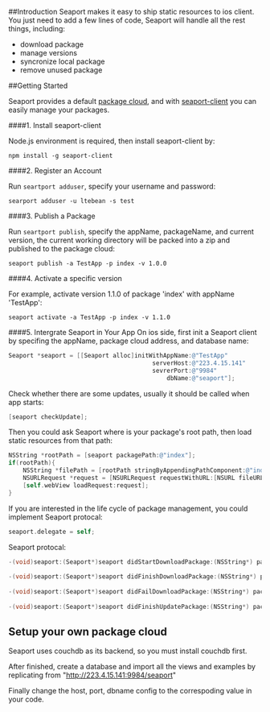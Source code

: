 ##Introduction
Seaport makes it easy to ship static resources to ios client. You just need to add a few lines of code, Seaport will handle all the rest things, including:

* download package
* manage versions
* syncronize local package
* remove unused package



##Getting Started

Seaport provides a default [package cloud](http://223.4.15.141:9984/seaport), and with [seaport-client](https://www.npmjs.org/package/seaport-client) you can easily manage your packages.

####1. Install seaport-client

Node.js environment is required, then install seaport-client by:

```
npm install -g seaport-client
```

####2. Register an Account

Run `seartport adduser`, specify your username and password:

```
searport adduser -u ltebean -s test
```

####3. Publish a Package

Run `seartport publish`, specify the appName, packageName, and current version, the current working directory will be packed into a zip and published to the package cloud:

```
seaport publish -a TestApp -p index -v 1.0.0
```

####4. Activate a specific version

For example, activate version 1.1.0 of package 'index' with appName 'TestApp':
```
seaport activate -a TestApp -p index -v 1.1.0

```


####5. Intergrate Seaport in Your App
On ios side, first init a Seaport client by specifing the appName, package cloud address, and database name:

```objective-c
Seaport *seaport = [[Seaport alloc]initWithAppName:@"TestApp"
                                        serverHost:@"223.4.15.141"
                                        sevrerPort:@"9984"
                                            dbName:@"seaport"];
```

Check whether there are some updates, usually it should be called when app starts:

```objective-c
[seaport checkUpdate];
```

Then you could ask Seaport where is your package's root path, then load static resources from that path:

```objective-c
NSString *rootPath = [seaport packagePath:@"index"];
if(rootPath){
    NSString *filePath = [rootPath stringByAppendingPathComponent:@"index.html"];
    NSURLRequest *request = [NSURLRequest requestWithURL:[NSURL fileURLWithPath:filePath]];
    [self.webView loadRequest:request];
}
```
  
If you are interested in the life cycle of package management, you could implement Seaport protocal:

```objective-c
seaport.delegate = self;
```

Seaport protocal:

```objective-c
-(void)seaport:(Seaport*)seaport didStartDownloadPackage:(NSString*) packageName version:(NSString*) version;
  
-(void)seaport:(Seaport*)seaport didFinishDownloadPackage:(NSString*) packageName version:(NSString*) version;
  
-(void)seaport:(Seaport*)seaport didFailDownloadPackage:(NSString*) packageName version:(NSString*) version withError:(NSError*) error;
  
-(void)seaport:(Seaport*)seaport didFinishUpdatePackage:(NSString*) packageName version:(NSString*) version;  
```

## Setup your own package cloud

Seaport uses couchdb as its backend, so you must install couchdb first. 

After finished, create a database and import all the views and examples by replicating from "http://223.4.15.141:9984/seaport"

Finally change the host, port, dbname config to the correspoding value in your code.